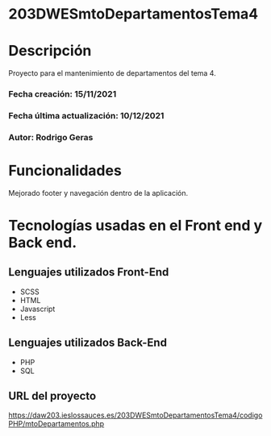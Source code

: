 # 203DWESmtoDepartamentosTema4

# Descripción
Proyecto para el mantenimiento de departamentos del tema 4. 
### Fecha creación: 15/11/2021
### Fecha última actualización: 10/12/2021
### Autor: Rodrigo Geras

# Funcionalidades

Mejorado footer y navegación dentro de la aplicación.

# Tecnologías usadas en el Front end y Back end.

## Lenguajes utilizados Front-End
* SCSS
* HTML
* Javascript
* Less

## Lenguajes utilizados Back-End
* PHP
* SQL

## URL del proyecto
https://daw203.ieslossauces.es/203DWESmtoDepartamentosTema4/codigoPHP/mtoDepartamentos.php
